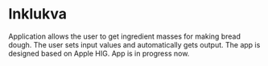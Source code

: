 # Inklukva
Application allows the user to get ingredient masses for making bread dough. The user sets input values and automatically gets output. The app is designed based on Apple HIG.
App is in progress now.
